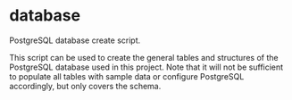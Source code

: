 # database
PostgreSQL database create script.

This script can be used to create the general tables and structures of the PostgreSQL database used in this project. Note that it will not be sufficient to populate all tables with sample data or configure PostgreSQL accordingly, but only covers the schema.
